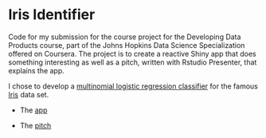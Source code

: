 # Iris Identifier

Code for my submission for the course project for the Developing Data Products course, part of the Johns Hopkins Data Science Specialization offered on Coursera. The project is to create a reactive Shiny app that does something interesting as well as a pitch, written with Rstudio Presenter, that explains the app.

I chose to develop a [multinomial logistic regression classifier](https://en.wikipedia.org/wiki/Multinomial_logistic_regression) for the famous [Iris](https://archive.ics.uci.edu/ml/datasets/iris) data set. 

* The [app](https://ericoden.shinyapps.io/iris_identifier/)

* The [pitch](https://rpubs.com/drsnowbunny1234/803778)

